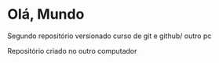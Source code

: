 # Olá, Mundo
 Segundo  repositório versionado curso de git e github/ outro pc

Repositório criado no outro computador